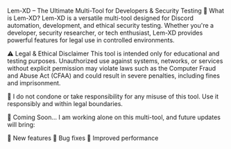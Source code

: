 Lem-XD – The Ultimate Multi-Tool for Developers & Security Testing
🚀 What is Lem-XD?
Lem-XD is a versatile multi-tool designed for Discord automation, development, and ethical security testing. Whether you're a developer, security researcher, or tech enthusiast, Lem-XD provides powerful features for legal use in controlled environments.

⚠️ Legal & Ethical Disclaimer
This tool is intended only for educational and testing purposes. Unauthorized use against systems, networks, or services without explicit permission may violate laws such as the Computer Fraud and Abuse Act (CFAA) and could result in severe penalties, including fines and imprisonment.

📌 I do not condone or take responsibility for any misuse of this tool. Use it responsibly and within legal boundaries.

🚧 Coming Soon...
I am working alone on this multi-tool, and future updates will bring:

🔹 New features
🔹 Bug fixes
🔹 Improved performance
